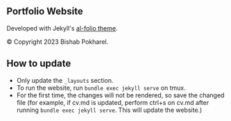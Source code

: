 ## Portfolio Website


Developed with Jekyll's [al-folio theme](https://github.com/alshedivat/al-folio).

©️ Copyright 2023 Bishab Pokharel.

## How to update
- Only update the `_layouts` section.
- To run the website, run `bundle exec jekyll serve` on tmux.
- For the first time, the changes will not be rendered, so save the changed file (for example, if cv.md is updated, perform ctrl+s on cv.md after running `bundle exec jekyll serve`. This will update the website.)

